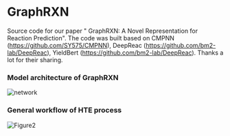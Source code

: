 # GraphRXN
Source code for our paper "	GraphRXN: A Novel Representation for Reaction Prediction".
The code was built based on CMPNN (https://github.com/SY575/CMPNN), DeepReac (https://github.com/bm2-lab/DeepReac), YieldBert (https://github.com/bm2-lab/DeepReac).
Thanks a lot for their sharing.


### **Model architecture of GraphRXN**
![network](https://github.com/jidushanbojue/GraphRXN/tree/master/picture/Figure1.png "network")

### **General workflow of HTE process**
![Figure2](https://github.com/jidushanbojue/GraphRXN/tree/master/picture/Figure2.png "Figure2")
